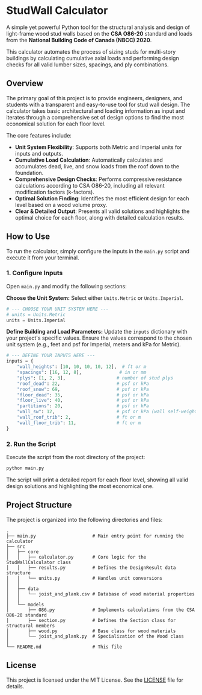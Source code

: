 # StudWall Calculator

A simple yet powerful Python tool for the structural analysis and design of light-frame wood stud walls based on the **CSA O86-20** standard and loads from the **National Building Code of Canada (NBCC) 2020**.

This calculator automates the process of sizing studs for multi-story buildings by calculating cumulative axial loads and performing design checks for all valid lumber sizes, spacings, and ply combinations.

## Overview

The primary goal of this project is to provide engineers, designers, and students with a transparent and easy-to-use tool for stud wall design. The calculator takes basic architectural and loading information as input and iterates through a comprehensive set of design options to find the most economical solution for each floor level.

The core features include:
-   **Unit System Flexibility**: Supports both Metric and Imperial units for inputs and outputs.
-   **Cumulative Load Calculation**: Automatically calculates and accumulates dead, live, and snow loads from the roof down to the foundation.
-   **Comprehensive Design Checks**: Performs compressive resistance calculations according to CSA O86-20, including all relevant modification factors (k-factors).
-   **Optimal Solution Finding**: Identifies the most efficient design for each level based on a wood volume proxy.
-   **Clear & Detailed Output**: Presents all valid solutions and highlights the optimal choice for each floor, along with detailed calculation results.

## How to Use

To run the calculator, simply configure the inputs in the `main.py` script and execute it from your terminal.

### 1. Configure Inputs

Open `main.py` and modify the following sections:

**Choose the Unit System:**
Select either `Units.Metric` or `Units.Imperial`.

```python
# --- CHOOSE YOUR UNIT SYSTEM HERE ---
# units = Units.Metric
units = Units.Imperial
```

**Define Building and Load Parameters:**
Update the `inputs` dictionary with your project's specific values. Ensure the values correspond to the chosen unit system (e.g., feet and psf for Imperial, meters and kPa for Metric).

```python
# --- DEFINE YOUR INPUTS HERE ---
inputs = {
    "wall_heights": [10, 10, 10, 10, 12],  # ft or m
    "spacings": [16, 12, 8],              # in or mm
    "plys": [1, 2, 3],                   # number of stud plys
    "roof_dead": 22,                     # psf or kPa
    "roof_snow": 69,                     # psf or kPa
    "floor_dead": 35,                    # psf or kPa
    "floor_live": 40,                    # psf or kPa
    "partitions": 20,                    # psf or kPa
    "wall_sw": 12,                       # psf or kPa (wall self-weight)
    "wall_roof_trib": 2,                 # ft or m
    "wall_floor_trib": 11,               # ft or m
}
```

### 2. Run the Script

Execute the script from the root directory of the project:

```bash
python main.py
```

The script will print a detailed report for each floor level, showing all valid design solutions and highlighting the most economical one.

## Project Structure

The project is organized into the following directories and files:

```
.
├── main.py                     # Main entry point for running the calculator
├── src
│   ├── core
│   │   ├── calculator.py       # Core logic for the StudWallCalculator class
│   │   ├── results.py          # Defines the DesignResult data structure
│   │   └── units.py            # Handles unit conversions
│   │
│   ├── data
│   │   └── joist_and_plank.csv # Database of wood material properties
│   │
│   └── models
│       ├── O86.py              # Implements calculations from the CSA O86-20 standard
│       ├── section.py          # Defines the Section class for structural members
│       ├── wood.py             # Base class for wood materials
│       └── joist_and_plank.py  # Specialization of the Wood class
│
└── README.md                   # This file
```

## License

This project is licensed under the MIT License. See the [LICENSE](LICENSE) file for details.
